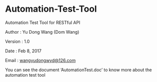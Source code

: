 # Automation-Test-Tool

Automation Test Tool for RESTful API


Author	:  Yu Dong Wang (Dom Wang)

Version	:  1.0

Date	:  Feb 8, 2017

Email	:  wangyudongwyd@126.com


You can see the document ‘AutomationTest.doc’ to know more about the automation test tool   



